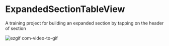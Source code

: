 # ExpandedSectionTableView
A training project for building an expanded section by tapping on the header of section


![ezgif com-video-to-gif](https://user-images.githubusercontent.com/50722317/87145305-651ecb80-c2a9-11ea-82e8-e068beb7f755.gif)
